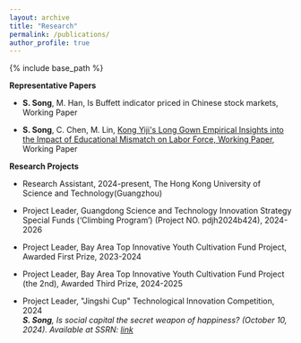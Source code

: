 ```yaml
---
layout: archive	
title: "Research"
permalink: /publications/
author_profile: true	  
---
```


{% include base_path %}

**Representative Papers**

- **S. Song**, M. Han, Is Buffett indicator priced in Chinese stock markets, Working Paper

- **S. Song**, C. Chen, M. Lin, [Kong Yiji's Long Gown Empirical Insights into the Impact of Educational Mismatch on Labor Force, Working Paper](https://papers.ssrn.com/sol3/papers.cfm?abstract_id=5207978), Working Paper


**Research Projects**

-  Research Assistant, 2024-present, The Hong Kong University of Science and Technology(Guangzhou) <br>

-  Project Leader, Guangdong Science and Technology Innovation Strategy Special Funds (‘Climbing Program’) (Project NO. pdjh2024b424), 2024-2026 

-  Project Leader, Bay Area Top Innovative Youth Cultivation Fund Project, Awarded First Prize, 2023-2024 

- Project Leader, Bay Area Top Innovative Youth Cultivation Fund Project (the 2nd), Awarded Third Prize, 2024-2025

-  Project Leader, "Jingshi Cup" Technological Innovation Competition, 2024 <br>
   ***S. Song**, Is social capital the secret weapon of happiness? (October 10, 2024). Available at SSRN: [link](https://papers.ssrn.com/sol3/papers.cfm?abstract_id=4994129)*
  
  
